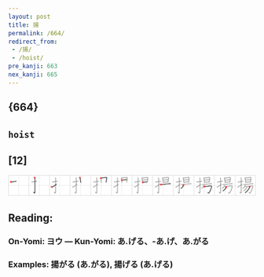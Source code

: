 ```yaml
---
layout: post
title: 揚
permalink: /664/
redirect_from:
 - /揚/
 - /hoist/
pre_kanji: 663
nex_kanji: 665
---
```


## {664}

## `hoist`

## [12]

<div class="stroke"><img src="../images/E68F9A.png" /></div>

## Reading:

### On-Yomi: ヨウ &mdash; Kun-Yomi: あ.げる、-あ.げ、あ.がる

### Examples: 揚がる (あ.がる), 揚げる (あ.げる)
